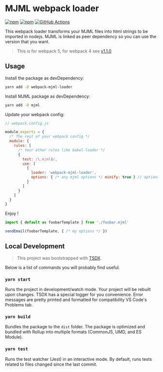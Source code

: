 # MJML webpack loader

[![npm](https://badgen.net/npm/v/webpack-mjml-loader)](https://www.npmjs.com/package/webpack-mjml-loader)
[![npm](https://badgen.net/npm/dm/webpack-mjml-loader)](https://www.npmjs.com/package/webpack-mjml-loader)
[![GitHub Actions](https://img.shields.io/endpoint.svg?url=https%3A%2F%2Factions-badge.atrox.dev%2FBlitzBanana%2Fwebpack-mjml-loader%2Fbadge&label=build&logo=none)](https://actions-badge.atrox.dev/BlitzBanana/webpack-mjml-loader/goto)

This webpack loader transforms your MJML files into html strings to be imported in nodejs. MJML is linked as peer dependency so you can use the version that you want.

> This is for webpack 5, for webpack 4 see [v1.1.0](https://github.com/BlitzBanana/webpack-mjml-loader/tree/v1.1.0)

## Usage

Install the package as devDependency:
```sh
yarn add -D webpack-mjml-loader
```

Install MJML package as devDependency:
```sh
yarn add -D mjml
```

Update your webpack config:
```js
// webpack.config.js

module.exports = {
  /* The rest of your webpack config */
  module: {
    rules: [
      /* Your other rules like babel-loader */
      {
        test: /\.mjml$/,
        use: [
          {
            loader: 'webpack-mjml-loader',
            options: { /* any mjml options */ minify: true } // optional, you can omit options
          }
        ]
      }
    ]
  }
}
```

Enjoy !
```js
import { default as foobarTemplate } from './foobar.mjml'

sendEmail(foobarTemplate, { /* my options */ })
```


## Local Development

> This project was bootstrapped with [TSDX](https://github.com/jaredpalmer/tsdx).

Below is a list of commands you will probably find useful.

### `yarn start`

Runs the project in development/watch mode. Your project will be rebuilt upon changes. TSDX has a special logger for you convenience. Error messages are pretty printed and formatted for compatibility VS Code's Problems tab.

### `yarn build`

Bundles the package to the `dist` folder.
The package is optimized and bundled with Rollup into multiple formats (CommonJS, UMD, and ES Module).

### `yarn test`

Runs the test watcher (Jest) in an interactive mode.
By default, runs tests related to files changed since the last commit.
